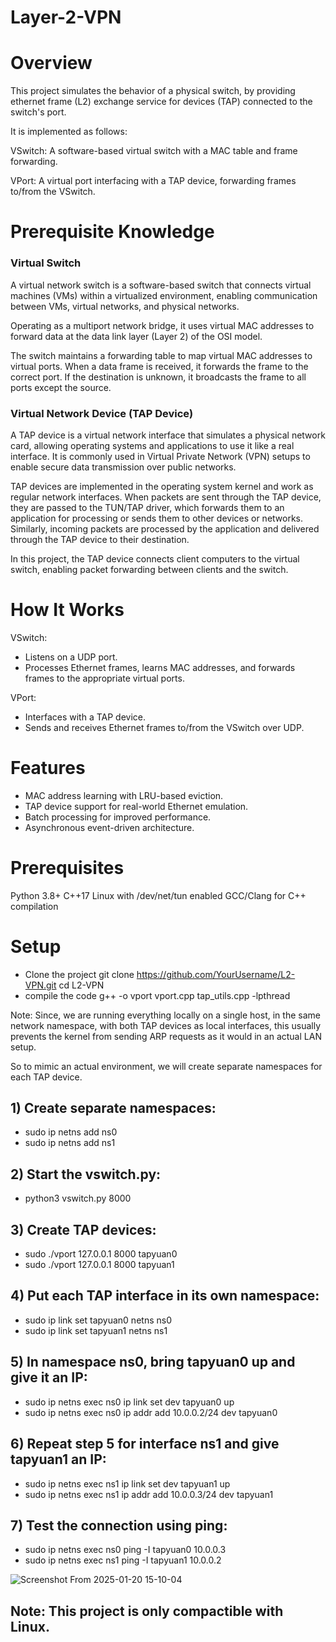 # Layer-2-VPN

# Overview
This project simulates the behavior of a physical switch, by providing ethernet frame (L2) exchange service for devices (TAP) connected to the switch's port.

It is implemented as follows:

VSwitch: A software-based virtual switch with a MAC table and frame forwarding.

VPort: A virtual port interfacing with a TAP device, forwarding frames to/from the VSwitch.

# Prerequisite Knowledge
### Virtual Switch

A virtual network switch is a software-based switch that connects virtual machines (VMs) within a virtualized environment, enabling communication between VMs, virtual networks, and physical networks.

Operating as a multiport network bridge, it uses virtual MAC addresses to forward data at the data link layer (Layer 2) of the OSI model.

The switch maintains a forwarding table to map virtual MAC addresses to virtual ports. When a data frame is received, it forwards the frame to the correct port. If the destination is unknown, it broadcasts the frame to all ports except the source.

### Virtual Network Device (TAP Device)

A TAP device is a virtual network interface that simulates a physical network card, allowing operating systems and applications to use it like a real interface. It is commonly used in Virtual Private Network (VPN) setups to enable secure data transmission over public networks.

TAP devices are implemented in the operating system kernel and work as regular network interfaces. When packets are sent through the TAP device, they are passed to the TUN/TAP driver, which forwards them to an application for processing or sends them to other devices or networks. Similarly, incoming packets are processed by the application and delivered through the TAP device to their destination.

In this project, the TAP device connects client computers to the virtual switch, enabling packet forwarding between clients and the switch.


# How It Works
VSwitch:
* Listens on a UDP port.
* Processes Ethernet frames, learns MAC addresses, and forwards frames to the appropriate virtual ports.

VPort:
* Interfaces with a TAP device.
* Sends and receives Ethernet frames to/from the VSwitch over UDP.

# Features
* MAC address learning with LRU-based eviction.
* TAP device support for real-world Ethernet emulation.
* Batch processing for improved performance.
* Asynchronous event-driven architecture.


# Prerequisites
Python 3.8+
C++17
Linux with /dev/net/tun enabled
GCC/Clang for C++ compilation

# Setup
- Clone the project
  git clone https://github.com/YourUsername/L2-VPN.git
  cd L2-VPN
- compile the code
  g++ -o vport vport.cpp tap_utils.cpp -lpthread


Note: Since, we are running everything locally on a single host, in the same network namespace, with both TAP devices as local interfaces, this usually prevents the kernel from sending ARP requests as it would in an actual LAN setup.

So to mimic an actual environment, we will create separate namespaces for each TAP device.


## 1) Create separate namespaces:
- sudo ip netns add ns0
- sudo ip netns add ns1

## 2) Start the vswitch.py:
- python3 vswitch.py 8000

## 3) Create TAP devices:
- sudo ./vport 127.0.0.1 8000 tapyuan0
- sudo ./vport 127.0.0.1 8000 tapyuan1

## 4) Put each TAP interface in its own namespace:
- sudo ip link set tapyuan0 netns ns0
- sudo ip link set tapyuan1 netns ns1

## 5) In namespace ns0, bring tapyuan0 up and give it an IP:
- sudo ip netns exec ns0 ip link set dev tapyuan0 up
- sudo ip netns exec ns0 ip addr add 10.0.0.2/24 dev tapyuan0

## 6) Repeat step 5 for interface ns1 and give tapyuan1 an IP:
- sudo ip netns exec ns1 ip link set dev tapyuan1 up
- sudo ip netns exec ns1 ip addr add 10.0.0.3/24 dev tapyuan1

## 7) Test the connection using ping:
- sudo ip netns exec ns0 ping -I tapyuan0 10.0.0.3
- sudo ip netns exec ns1 ping -I tapyuan1 10.0.0.2

![Screenshot From 2025-01-20 15-10-04](https://github.com/user-attachments/assets/1c36f186-7636-434d-ad7c-fc036113f6bf)



## Note: This project is only compactible with Linux.

